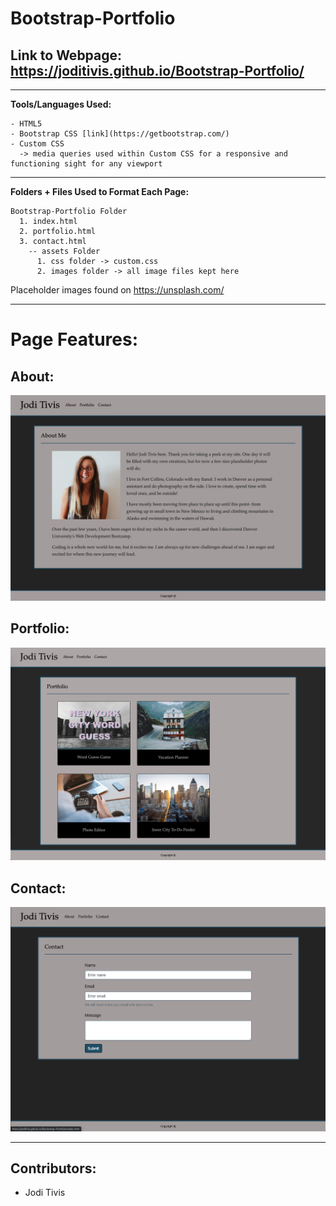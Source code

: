 # Bootstrap-Portfolio

## Link to Webpage: https://joditivis.github.io/Bootstrap-Portfolio/
---

__Tools/Languages Used:__
```
- HTML5
- Bootstrap CSS [link](https://getbootstrap.com/)
- Custom CSS
  -> media queries used within Custom CSS for a responsive and functioning sight for any viewport 
```

---
__Folders + Files Used to Format Each Page:__
```
Bootstrap-Portfolio Folder
  1. index.html
  2. portfolio.html
  3. contact.html
    -- assets Folder
      1. css folder -> custom.css
      2. images folder -> all image files kept here
```
Placeholder images found on https://unsplash.com/

---
# Page Features:
## About:
![Image](pagescreenshots/about.png)

## Portfolio:
![Image](pagescreenshots/portfolio.png)

## Contact:
![Image](pagescreenshots/contact.png)

---

## Contributors:

- Jodi Tivis
